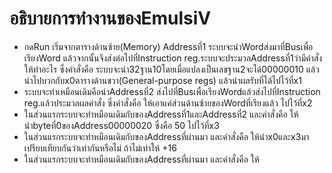 # อธิบายการทำงานของEmulsiV
- กดRun เริ่มจากตารางด้านซ้าย(Memory) Addressที่1 ระบบจะนำWordส่งมาที่Busเพื่อเรียงWord แล้วจากนั้นจึงส่งต่อไปที่Instruction reg.ระบบจะประมวลAddressที่1ว่ามีคำสั่งให้ทำอะไร ซึ่งคำสั่งคือ ระบบจะนำ32ฐาน10โดยเมื่อแปลงเป็นเลขฐาน2จะได้00000010 แล้วนำไปบวกกับx0ตารางด้านขวา(General-purpose regs) แล้วนำผลรับที่ได้ไปไว้ที่x1
- ระบบจะทำเหมือนเดิมคือนำAddressที่2 ส่งไปที่Busเพื่อเรียงWordแล้วส่งไปที่Instruction reg.แล้วประมวลผลคำสั่ง ซึ่งคำสั่งคือ ให้เอาแค่ส่วนด้านซ้ายของWordที่เรียงแล้ว ไปไว้ที่x2
- ในส่วนแรกระบบจะทำหมือนเดิมกับของAddressที่1และAddressที่2 และคำสั่งคือ ให้นำbyteที่0ของAddress00000020 ซึ่งคือ 50 ไปไว้ที่x3
- ในส่วนแรกระบบจะทำหมือนเดิมกับของAddressที่ผ่านมา และคำสั่งคือ ให้นำx0และx3มาเปรียบเทียบกันว่าเท่ากันหรือไม่ ถ้าไม่เท่าให้ +16
- ในส่วนแรกระบบจะทำหมือนเดิมกับของAddressที่ผ่านมา และคำสั่งคือ ให้
